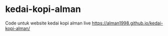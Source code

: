 # kedai-kopi-alman
Code untuk website kedai kopi alman
live https://alman1998.github.io/kedai-kopi-alman/
